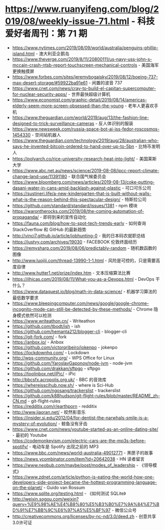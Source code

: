 # https://www.ruanyifeng.com/blog/2019/08/weekly-issue-71.html - 科技爱好者周刊：第 71 期

- https://www.nytimes.com/2019/08/09/world/australia/penguins-phillip-island.html - 澳大利亚企鹅岛
- https://www.theverge.com/2019/8/11/20800111/us-navy-uss-john-s-mccain-crash-ntsb-report-touchscreen-mechanical-controls - 美国海军更换触摸屏
- https://www.forbes.com/sites/jeremybogaisky/2019/08/12/boeing-737-max-desert-storage/#59922ba91e61 - 闲置的波音 737
- https://www.cnet.com/news/cray-to-build-el-capitan-supercomputer-for-nuclear-security-apps/ - 世界最快超级计算机
- https://www.economist.com/graphic-detail/2019/08/14/americas-elderly-seem-more-screen-obsessed-than-the-young - 老年人更喜欢手机
- https://www.theguardian.com/world/2019/aug/13/the-fashion-line-designed-to-trick-surveillance-cameras - 反人体识别的服装
- https://www.newsweek.com/russia-space-bot-ai-iss-fedor-roscosmos-1454330 - 空间站机器人
- https://www.theguardian.com/technology/2019/aug/28/australian-who-says-he-invented-bitcoin-ordered-to-hand-over-up-to-5bn - 比特币发明人
- https://polyarch.co/rice-university-research-heat-into-light/ - 美国莱斯大学
- https://www.abc.net.au/news/science/2019-08-08/ipcc-report-climate-change-land-use/11391180 - 联合国气候委员会
- https://www.bloomberg.com/news/articles/2019-08-13/coke-putting-dasani-water-in-cans-amid-backlash-against-plastic - 可口可乐公司
- https://sustineri.life/a-new-kindergarten-that-is-built-without-walls-what-is-the-reason-behind-this-spectacular-design/ - 特斯拉公司
- https://github.com/standard/standard/issues/1381 - npm 模块
- https://warontherocks.com/2019/08/the-coming-automation-of-propaganda/ - 即将到来的宣传自动化
- https://fauna.com/blog/how-to-spot-tech-trends-early - 如何查询 StackOverflow 和 GitHub 的最新趋势
- http://vinci7.github.io/article/jobhunting-0 - 我的日本码农就职总结
- https://justyy.com/archives/19030 - FACEBOOK 伦敦终面经历
- https://remysharp.com/2019/08/06/predictably-random - 随机数函数的图像
- http://www.luojiji.com/thread-13990-1-1.html - 风险是可控的，只是需要高度自律
- http://www.hutter1.net/prize/index.htm - 文本压缩算法比赛
- https://ilhicas.com/2019/08/11/What-you-as-a-Devops.html - DevOps 干什么？
- https://www.dataquest.io/blog/math-in-data-science/ - 机器学习算法的最低数学要求
- https://www.bleepingcomputer.com/news/google/google-chrome-incognito-mode-can-still-be-detected-by-these-methods/ - Chrome 隐身模式依然可以检测
- https://www.writeathon.cn/ - Writeathon
- https://github.com/tbodt/ish - ish
- https://github.com/hemanta212/blogger-cli - blogger-cli
- https://git-fork.com/ - fork
- https://anbox.io/ - Anbox
- https://github.com/victorqribeiro/jokenpo - jokenpo
- https://lockdownhq.com/ - Lockdown
- http://wps-community.org/ - WPS Office for Linux
- https://github.com/YaroslavGaponov/node-jvm - node-jvm
- https://github.com/drakkan/sftpgo - sftpgo
- https://toolinbox.net/iPic/ - iPic
- http://bbcsfx.acropolis.org.uk/ - BBC 的音效库
- https://whereisscihub.now.sh/ - where is Sci-Hub
- https://github.com/ngosang/trackerslist - trackerslist
- https://github.com/k88hudson/git-flight-rules/blob/master/README_zh-CN.md - git-flight-rules
- https://redditix.com/r/earthporn - redditix
- http://www.jiaoran.net/ - 皎然影音乐
- https://insider.si.edu/2012/04/for-dentist-the-narwhals-smile-is-a-mystery-of-evolution/ - 鲸鱼没有牙齿
- https://www.cnet.com/news/youtube-started-as-an-online-dating-site/ - 最初的 Youtube
- https://codemonkeyism.com/electric-cars-are-the-mp3s-before-spotify/ - 电动车是 Spotify 出现之前的 MP3
- https://www.bbc.com/news/world-australia-49012771 - 黑匣子的故事
- https://news.ycombinator.com/item?id=20642038 - HN 读者留言
- https://www.neobub.com/maybe/post/modes_of_leadership - 《领导模式》
- https://www.zdnet.com/article/python-is-eating-the-world-how-one-developers-side-project-became-the-hottest-programming-language-on-the-planet/ - Guido van Rossum
- https://www.sqlite.org/testing.html - 《如何测试 SQLite》
- http://weixin.sogou.com/weixin?query=%E9%98%AE%E4%B8%80%E5%B3%B0%E7%9A%84%E7%BD%91%E7%BB%9C%E6%97%A5%E5%BF%97 - 微信公众号
- http://creativecommons.org/licenses/by-nc-nd/3.0/deed.zh - 创意共享3.0许可证